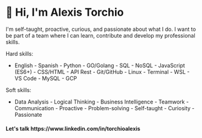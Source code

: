 <h1>👋 Hi, I'm Alexis Torchio </h1>
I'm self-taught, proactive, curious, and passionate about what I do. I want to be part of a team where I can learn, contribute and develop my professional skills.

Hard skills:
- English - Spanish - Python - GO/Golang - SQL - NoSQL - JavaScript (ES6+) - CSS/HTML - API Rest - Git/GitHub - Linux - Terminal - WSL - VS Code - MySQL - GCP

Soft skills:
- Data Analysis - Logical Thinking - Business Intelligence - Teamwork - Communication - Proactive - Problem-solving - Self-taught - Curiosity - Passionate

<h4>Let's talk https://www.linkedin.com/in/torchioalexis </h4>

<!---
torchioalexis/torchioalexis is a ✨ special ✨ repository because its `README.md` (this file) appears on your GitHub profile.
You can click the Preview link to take a look at your changes.
--->
